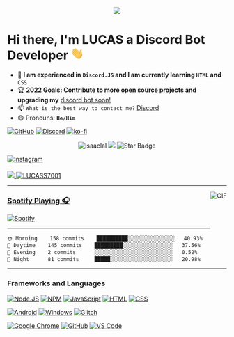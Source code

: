 <p align="center">
<img src="https://capsule-render.vercel.app/api?type=waving&color=gradient&height=200&section=header&text=cyber&fontSize=80&fontAlignY=35&animation=twinkling&fontColor=gradient"/> </a> 
</p>

# Hi there, I'm LUCAS a Discord Bot Developer <img width="30px" src="https://github.com/SatYu26/SatYu26/raw/master/Assets/Hi.gif" />

- 🌱 **I am experienced in `Discord.JS` and I am currently learning `HTML` and** `CSS`
- 🏆 **2022 Goals: Contribute to more open source projects and upgrading my** [discord bot soon!](https://github.com/1Lucass/1Lucass/edit/main/README.md)
- 📫 `What is the best way to contact me?` [Discord](https://discord.com/users/577600234734092288)
- 😄 Pronouns: **`He/Him`**

[![GitHub](https://img.shields.io/badge/Github-100000?style=for-the-badge&logo=github&logoColor=white)](https://github.com/1Lucass)
[![Discord](https://img.shields.io/badge/Discord-7289DA?style=for-the-badge&logo=discord&logoColor=white)](https://discord.gg/YP6PVeRSQw)
[![ko-fi](https://ko-fi.com/img/githubbutton_sm.svg)](https://ko-fi.com/W7W8L25ZK)
<p align="center">
<img src="https://komarev.com/ghpvc/?username=lal-isaac&label=Profile%20views&color=0e75b6&style=flat"
    alt="isaaclal" />
   <img src="https://img.shields.io/badge/language-JavaScript-white?style"/>
   <img src="https://img.shields.io/static/v1?label=%F0%9F%8C%9F&message=If%20Useful&style=style=flat&color=BC4E99" alt="Star Badge"/>
</p>


</p>
<a href="https://instagram.com/K_77.0" target="_blank">
<img src="https://img.shields.io/badge/instagram:K_77.0-%2300acee.svg?color=405DE6&style=for-the-badge&logo=instagram&logoColor=white" alt=instagram style="margin-bottom: 5px;"/>
</p>

</p>
<a href="https://github.com/LUCASS7001
/">
  <img src="https://github-readme-stats.vercel.app/api?username=LUCASS7001&include_all_commits=true&count_private=true&show_icons=true&line_height=20&title_color=7A7ADB&icon_color=2234AE&text_color=D3D3D3&bg_color=0,000000,130F40" width="450"/>
<img src="https://github-readme-stats.vercel.app/api/top-langs?username=LUCASS7001&show_icons=true&locale=en&layout=compact&line_height=20&title_color=7A7ADB&icon_color=2234AE&text_color=D3D3D3&bg_color=0,000000,130F40" width="375"  alt="LUCASS7001"/>
</p>

---


<img align="right" alt="GIF" height="170px" src="https://media.giphy.com/media/J5B1Y8QZnzXXbLQIBu/giphy.gif" />

### Spotify Playing 🎧

[![Spotify](https://novatorem-kyzbk7wxl-bardiesel.vercel.app/api/spotify)](https://open.spotify.com/user/31vunv6cbyrto7su3xkgoqxykgq4?si=uv9ncQq6T7yM7ypu2KVEfQ&utm_source=copy-link)

---


```text
🌞 Morning    158 commits    ██████████░░░░░░░░░░░░░░░   40.93% 
🌆 Daytime    145 commits    █████████░░░░░░░░░░░░░░░░   37.56% 
🌃 Evening    2 commits      ░░░░░░░░░░░░░░░░░░░░░░░░░   0.52% 
🌙 Night      81 commits     █████░░░░░░░░░░░░░░░░░░░░   20.98%
```
<!--END_SECTION:waka-->

---

### Frameworks and Languages
[![Node.JS](https://img.shields.io/badge/Node.js-339933?style=for-the-badge&logo=nodedotjs&logoColor=white)](https://nodejs.org)
[![NPM](https://img.shields.io/badge/npm-CB3837?style=for-the-badge&logo=npm&logoColor=white)](https://npmjs.org)
[![JavaScript](https://img.shields.io/badge/JavaScript-F7DF1E?style=for-the-badge&logo=javascript&logoColor=white)](https://javascript.com)
[![HTML](https://img.shields.io/badge/HTML-E34F26?style=for-the-badge&logo=html5&logoColor=white)](https://html.spec.whatwg.org/multipage/)
[![CSS](https://img.shields.io/badge/CSS-1572B6?style=for-the-badge&logo=css3&logoColor=white)](https://w3.org/Style/CSS)

[![Android](https://img.shields.io/badge/Android-3DDC84?style=for-the-badge&logo=android&logoColor=white)](https://android.com)
[![Windows](https://img.shields.io/badge/Windows-0078D6?style=for-the-badge&logo=windows&logoColor=white)](https://microsoft.com/windows)
[![Glitch](https://img.shields.io/badge/Glitch-2800ff?style=for-the-badge&logo=glitch&logoColor=white)](https://glitch.com)

[![Google Chrome](https://img.shields.io/badge/Google_chrome-4285F4?style=for-the-badge&logo=Google-chrome&logoColor=white)](https://google.com/chrome/)
[![GitHub](https://img.shields.io/badge/Github-100000?style=for-the-badge&logo=github&logoColor=white)](https://github.com)
[![VS Code](https://img.shields.io/badge/Visual_Studio_Code-0078D4?style=for-the-badge&logo=visual%20studio%20code&logoColor=white)](https://code.visualstudio.com)
